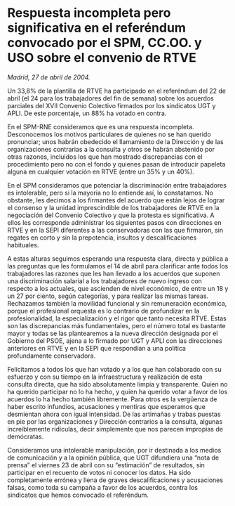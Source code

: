 # Respuesta incompleta pero significativa en el referéndum convocado por el SPM, CC.OO. y USO sobre el convenio de RTVE

*Madrid, 27 de abril de 2004.*

Un 33,8% de la plantilla de RTVE ha participado en el referéndum del 22 de abril (el 24 para los trabajadores del fin de semana) sobre los acuerdos parciales del XVII Convenio Colectivo firmados por los sindicatos UGT y APLI. De este porcentaje, un 88% ha votado en contra.

En el SPM-RNE consideramos que es una respuesta incompleta. Desconocemos los motivos particulares de quienes no se han querido pronunciar; unos habrán obedecido el llamamiento de la Dirección y de las organizaciones contrarias a la consulta y otros se habrán abstenido por otras razones, incluidos los que han mostrado discrepancias con el procedimiento pero no con el fondo y quienes pasan de introducir papeleta alguna en cualquier votación en RTVE (entre un 35% y un 40%).

En el SPM consideramos que potenciar la discriminación entre trabajadores es intolerable, pero si la mayoría no lo entiende así, lo constatamos. No obstante, les decimos a los firmantes del acuerdo que están lejos de lograr el consenso y la unidad imprescindible de los trabajadores de RTVE en la negociación del Convenio Colectivo y que la protesta es significativa. A ellos les corresponde administrar los siguientes pasos con direcciones en RTVE y en la SEPI diferentes a las conservadoras con las que firmaron, sin regates en corto y sin la prepotencia, insultos y descalificaciones habituales.

A estas alturas seguimos esperando una respuesta clara, directa y pública a las preguntas que les formulamos el 14 de abril para clarificar ante todos los trabajadores las razones que les han llevado a los acuerdos que suponen una discriminación salarial a los trabajadores de nuevo ingreso con respecto a los actuales, que ascienden de nivel económico, de entre un 18 y un 27 por ciento, según categorías, y para realizar las mismas tareas. Rechazamos también la movilidad funcional y sin remuneración económica, porque el profesional orquesta es lo contrario de profundizar en la profesionalidad, la especialización y el rigor que tanto necesita RTVE. Estas son las discrepancias más fundamentales, pero el número total es bastante mayor y todas se las plantearemos a la nueva dirección designada por el Gobierno del PSOE, ajena a lo firmado por UGT y APLI con las direcciones anteriores en RTVE y en la SEPI que respondían a una política profundamente conservadora.

Felicitamos a todos los que han votado y a los que han colaborado con su esfuerzo y con su tiempo en la infraestructura y realización de esta consulta directa, que ha sido absolutamente limpia y transparente. Quien no ha querido participar no lo ha hecho, y quien ha querido votar a favor de los acuerdos lo ha hecho también libremente. Para otros es la vergüenza de haber escrito infundios, acusaciones y mentiras que esperamos que desmientan ahora con igual intensidad. De las artimañas y trabas puestas en pie por las organizaciones y Dirección contrarios a la consulta, algunas increíblemente ridículas, decir simplemente que nos parecen impropias de demócratas.

Consideramos una intolerable manipulación, por ir destinada a los medios de comunicación y a la opinión pública, que UGT difundiera una “nota de prensa” el viernes 23 de abril con su “estimación” de resultados, sin participar en el recuento de votos ni conocer los datos. Ha sido completamente errónea y llena de graves descalificaciones y acusaciones falsas, como toda su campaña a favor de los acuerdos, contra los sindicatos que hemos convocado el referéndum.
